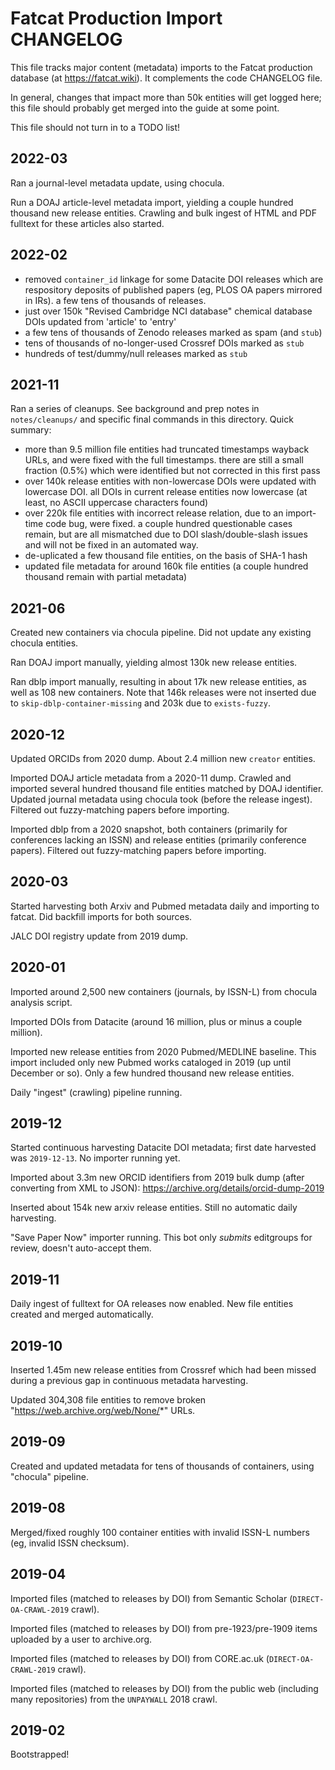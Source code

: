 
# Fatcat Production Import CHANGELOG

This file tracks major content (metadata) imports to the Fatcat production
database (at https://fatcat.wiki). It complements the code CHANGELOG file.

In general, changes that impact more than 50k entities will get logged here;
this file should probably get merged into the guide at some point.

This file should not turn in to a TODO list!

## 2022-03

Ran a journal-level metadata update, using chocula.

Run a DOAJ article-level metadata import, yielding a couple hundred thousand
new release entities. Crawling and bulk ingest of HTML and PDF fulltext for
these articles also started.

## 2022-02

- removed `container_id` linkage for some Datacite DOI releases which are
  respository deposits of published papers (eg, PLOS OA papers mirrored in
  IRs). a few tens of thousands of releases.
- just over 150k "Revised Cambridge NCI database" chemical database DOIs
  updated from 'article' to 'entry'
- a few tens of thousands of Zenodo releases marked as spam (and `stub`)
- tens of thousands of no-longer-used Crossref DOIs marked as `stub`
- hundreds of test/dummy/null releases marked as `stub`

## 2021-11

Ran a series of cleanups. See background and prep notes in `notes/cleanups/`
and specific final commands in this directory. Quick summary:

- more than 9.5 million file entities had truncated timestamps wayback URLs,
  and were fixed with the full timestamps. there are still a small fraction
  (0.5%) which were identified but not corrected in this first pass
- over 140k release entities with non-lowercase DOIs were updated with
  lowercase DOI. all DOIs in current release entities now lowercase (at least,
  no ASCII uppercase characters found)
- over 220k file entities with incorrect release relation, due to an
  import-time code bug, were fixed. a couple hundred questionable cases remain,
  but are all mismatched due to DOI slash/double-slash issues and will not be
  fixed in an automated way.
- de-uplicated a few thousand file entities, on the basis of SHA-1 hash
- updated file metadata for around 160k file entities (a couple hundred
  thousand remain with partial metadata)


## 2021-06

Created new containers via chocula pipeline. Did not update any existing
chocula entities.

Ran DOAJ import manually, yielding almost 130k new release entities.

Ran dblp import manually, resulting in about 17k new release entities, as well
as 108 new containers. Note that 146k releases were not inserted due to
`skip-dblp-container-missing` and 203k due to `exists-fuzzy`.

## 2020-12

Updated ORCIDs from 2020 dump. About 2.4 million new `creator` entities.

Imported DOAJ article metadata from a 2020-11 dump. Crawled and imported
several hundred thousand file entities matched by DOAJ identifier. Updated
journal metadata using chocula took (before the release ingest). Filtered out
fuzzy-matching papers before importing.

Imported dblp from a 2020 snapshot, both containers (primarily for conferences
lacking an ISSN) and release entities (primarily conference papers). Filtered
out fuzzy-matching papers before importing.

## 2020-03

Started harvesting both Arxiv and Pubmed metadata daily and importing to
fatcat. Did backfill imports for both sources.

JALC DOI registry update from 2019 dump.

## 2020-01

Imported around 2,500 new containers (journals, by ISSN-L) from chocula
analysis script.

Imported DOIs from Datacite (around 16 million, plus or minus a couple
million).

Imported new release entities from 2020 Pubmed/MEDLINE baseline. This import
included only new Pubmed works cataloged in 2019 (up until December or so).
Only a few hundred thousand new release entities.

Daily "ingest" (crawling) pipeline running.

## 2019-12

Started continuous harvesting Datacite DOI metadata; first date harvested was
`2019-12-13`. No importer running yet.

Imported about 3.3m new ORCID identifiers from 2019 bulk dump (after converting
from XML to JSON): <https://archive.org/details/orcid-dump-2019>

Inserted about 154k new arxiv release entities. Still no automatic daily
harvesting.

"Save Paper Now" importer running. This bot only *submits* editgroups for
review, doesn't auto-accept them.

## 2019-11

Daily ingest of fulltext for OA releases now enabled. New file entities created
and merged automatically.

## 2019-10

Inserted 1.45m new release entities from Crossref which had been missed during
a previous gap in continuous metadata harvesting.

Updated 304,308 file entities to remove broken
"https://web.archive.org/web/None/*" URLs.

## 2019-09

Created and updated metadata for tens of thousands of containers, using
"chocula" pipeline.

## 2019-08

Merged/fixed roughly 100 container entities with invalid ISSN-L numbers (eg,
invalid ISSN checksum).

## 2019-04

Imported files (matched to releases by DOI) from Semantic Scholar
(`DIRECT-OA-CRAWL-2019` crawl).

Imported files (matched to releases by DOI) from pre-1923/pre-1909 items uploaded
by a user to archive.org.

Imported files (matched to releases by DOI) from CORE.ac.uk
(`DIRECT-OA-CRAWL-2019` crawl).

Imported files (matched to releases by DOI) from the public web (including many
repositories) from the `UNPAYWALL` 2018 crawl.

## 2019-02

Bootstrapped!
